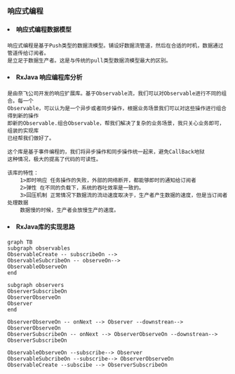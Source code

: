 ### 响应式编程
#### <li> 响应式编程数据模型
    响应式编程是基于Push类型的数据流模型。铺设好数据流管道，然后在合适的时机，数据通过管道传给订阅者。
    是立足于数据生产者。这是与传统的pull类型数据流模型最大的区别。
#### <li> RxJava 响应编程库分析
    是由奈飞公司开发的响应扩展库。基于Observable流，我们可以对Observable进行不同的组合。每一个
    Observable，可以认为是一个异步或者同步操作，根据业务场景我们可以对这些操作进行组合得到新的操作
    即新的Observable.组合Observable，帮我们解决了复杂的业务场景，我只关心业务即可，组装的实现库
    已经帮我们做好了。

    这个库是基于事件编程的，我们将异步操作和同步操作统一起来，避免CallBack地狱
    这种情况，极大的提高了代码的可读性。
    
    该库的特性：
        1>即时响应 任务操作的失败，外部的网络断开，都能够即时的通知给订阅者
        2>弹性 在不同的负载下，系统的吞吐效率是一致的。
        3>回压机制 正常情况下数据流的流动速度取决于，生产者产生数据的速度，但是当订阅者处理数据
        数据慢的时候，生产者会放慢生产的速度。

#### <li> RxJava库的实现思路

```mermaid
graph TB
subgraph observables
ObservableCreate -- subscribeOn -->
ObservableSubcribeOn -- observeOn-->
ObservableObserveOn
end

subgraph observers
ObserverSubscribeOn
ObserverObserveOn 
Observer
end

ObserverObserveOn -- onNext --> Observer --downstrean--> ObserverObserveOn
ObserverSubscribeOn -- onNext --> ObserverObserveOn --downstrean--> ObserverSubscribeOn

ObservableObserveOn --subscribe--> Observer
ObservableSubcribeOn --subscribe--> ObserverObserveOn
ObservableCreate --subscibe --> ObserverSubscribeOn

```